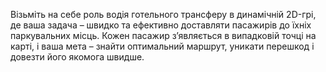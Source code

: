 Візьміть на себе роль водія готельного трансферу в динамічній 2D-грі, де ваша задача – швидко та ефективно доставляти пасажирів до їхніх паркувальних місць.
Кожен пасажир з’являється в випадковій точці на карті, і ваша мета – знайти оптимальний маршрут, уникати перешкод і довезти його якомога швидше.
